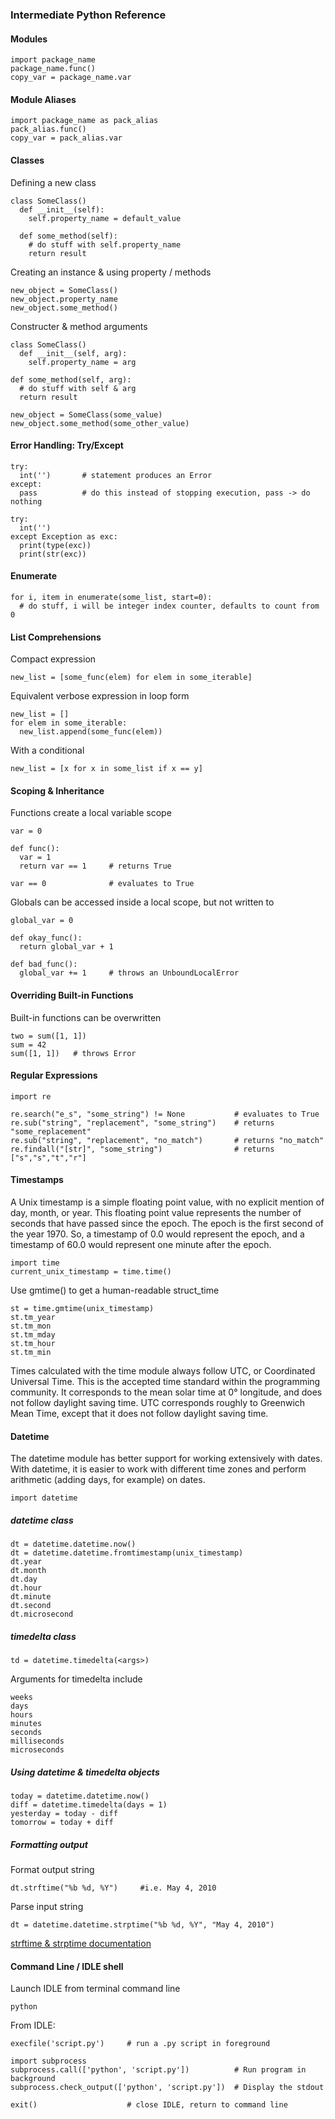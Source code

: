 ### Intermediate Python Reference

#### Modules
    import package_name
    package_name.func()
    copy_var = package_name.var

#### Module Aliases
    import package_name as pack_alias
    pack_alias.func()
    copy_var = pack_alias.var

#### Classes
Defining a new class

    class SomeClass()
      def __init__(self):
        self.property_name = default_value

      def some_method(self):
        # do stuff with self.property_name
        return result

Creating an instance & using property / methods

    new_object = SomeClass()
    new_object.property_name
    new_object.some_method()

Constructer & method arguments

    class SomeClass()
      def __init__(self, arg):
        self.property_name = arg

    def some_method(self, arg):
      # do stuff with self & arg
      return result

    new_object = SomeClass(some_value)
    new_object.some_method(some_other_value)

#### Error Handling: Try/Except
    try:
      int('')       # statement produces an Error
    except:
      pass          # do this instead of stopping execution, pass -> do nothing

    try:
      int('')
    except Exception as exc:
      print(type(exc))
      print(str(exc))

#### Enumerate
    for i, item in enumerate(some_list, start=0):
      # do stuff, i will be integer index counter, defaults to count from 0

#### List Comprehensions
Compact expression

    new_list = [some_func(elem) for elem in some_iterable]

Equivalent verbose expression in loop form

    new_list = []
    for elem in some_iterable:
      new_list.append(some_func(elem))

With a conditional

    new_list = [x for x in some_list if x == y]

#### Scoping & Inheritance
Functions create a local variable scope

    var = 0

    def func():
      var = 1
      return var == 1     # returns True

    var == 0              # evaluates to True

Globals can be accessed inside a local scope, but not written to

    global_var = 0

    def okay_func():
      return global_var + 1

    def bad_func():
      global_var += 1     # throws an UnboundLocalError

#### Overriding Built-in Functions
Built-in functions can be overwritten

    two = sum([1, 1])
    sum = 42
    sum([1, 1])   # throws Error

#### Regular Expressions
    import re

    re.search("e_s", "some_string") != None           # evaluates to True
    re.sub("string", "replacement", "some_string")    # returns "some_replacement"
    re.sub("string", "replacement", "no_match")       # returns "no_match"
    re.findall("[str]", "some_string")                # returns ["s","s","t","r"]

#### Timestamps
A Unix timestamp is a simple floating point value, with no explicit mention of day, month, or year. This floating point value represents the number of seconds that have passed since the epoch. The epoch is the first second of the year 1970. So, a timestamp of 0.0 would represent the epoch, and a timestamp of 60.0 would represent one minute after the epoch.

    import time
    current_unix_timestamp = time.time()

Use gmtime() to get a human-readable struct_time

    st = time.gmtime(unix_timestamp)
    st.tm_year
    st.tm_mon
    st.tm_mday
    st.tm_hour
    st.tm_min

Times calculated with the time module always follow UTC, or Coordinated Universal Time. This is the accepted time standard within the programming community. It corresponds to the mean solar time at 0° longitude, and does not follow daylight saving time. UTC corresponds roughly to Greenwich Mean Time, except that it does not follow daylight saving time.

#### Datetime
The datetime module has better support for working extensively with dates. With datetime, it is easier to work with different time zones and perform arithmetic (adding days, for example) on dates.

    import datetime
##### datetime class

    dt = datetime.datetime.now()
    dt = datetime.datetime.fromtimestamp(unix_timestamp)
    dt.year
    dt.month
    dt.day
    dt.hour
    dt.minute
    dt.second
    dt.microsecond
##### timedelta class

    td = datetime.timedelta(<args>)
Arguments for timedelta include

    weeks
    days
    hours
    minutes
    seconds
    milliseconds
    microseconds
##### Using datetime & timedelta objects

    today = datetime.datetime.now()
    diff = datetime.timedelta(days = 1)
    yesterday = today - diff
    tomorrow = today + diff
##### Formatting output
Format output string

    dt.strftime("%b %d, %Y")     #i.e. May 4, 2010
Parse input string

    dt = datetime.datetime.strptime("%b %d, %Y", "May 4, 2010")
[strftime & strptime documentation](https://docs.python.org/3/library/datetime.html#strftime-and-strptime-behavior)

#### Command Line / IDLE shell
Launch IDLE from terminal command line

    python

From IDLE:

    execfile('script.py')     # run a .py script in foreground

    import subprocess
    subprocess.call(['python', 'script.py'])          # Run program in background
    subprocess.check_output(['python', 'script.py'])  # Display the stdout

    exit()                    # close IDLE, return to command line
